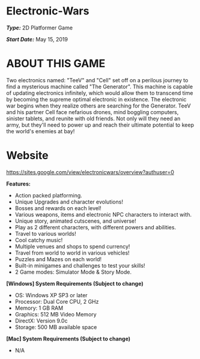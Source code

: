 # Electronic-Wars

**_Type:_**         2D Platformer Game

**_Start Date:_**   May 15, 2019 

# ABOUT THIS GAME
Two electronics named: "TeeV" and "Cell" set off on a perilous journey to find a mysterious machine called "The Generator". This machine is capable of updating electronics infinitely, which would allow them to transcend time by becoming the supreme optimal electronic in existence. The electronic war begins when they realize others are searching for the Generator. TeeV and his partner Cell face nefarious drones, mind boggling computers, sinister tablets, and reunite with old friends. Not only will they need an army, but they'll need to power up and reach their ultimate potential to keep the world's enemies at bay!

# Website
https://sites.google.com/view/electronicwars/overview?authuser=0

**Features:**

- Action packed platforming.
- Unique Upgrades and character evolutions!
- Bosses and rewards on each level!
- Various weapons, items and electronic NPC characters to interact with.
- Unique story, animated cutscenes, and universe!
- Play as 2 different characters, with different powers and abilities.
- Travel to various worlds!
- Cool catchy music!
- Multiple venues and shops to spend currency!
- Travel from world to world in various vehicles!
- Puzzles and Mazes on each world!
- Built-in minigames and challenges to test your skills!
- 2 Game modes: Simulator Mode & Story Mode.

**[Windows] System Requirements (Subject to change)**

- OS: Windows XP SP3 or later
- Processor: Dual Core CPU, 2 GHz
- Memory: 1 GB RAM
- Graphics: 512 MB Video Memory
- DirectX: Version 9.0c
- Storage: 500 MB available space

**[Mac] System Requirements (Subject to change)**
- N/A
